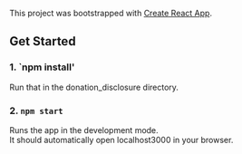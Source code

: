 This project was bootstrapped with [Create React App](https://github.com/facebook/create-react-app).

## Get Started

### 1. `npm install'

Run that in the donation_disclosure directory.

### 2. `npm start`

Runs the app in the development mode.<br>
It should automatically open localhost3000 in your browser.

